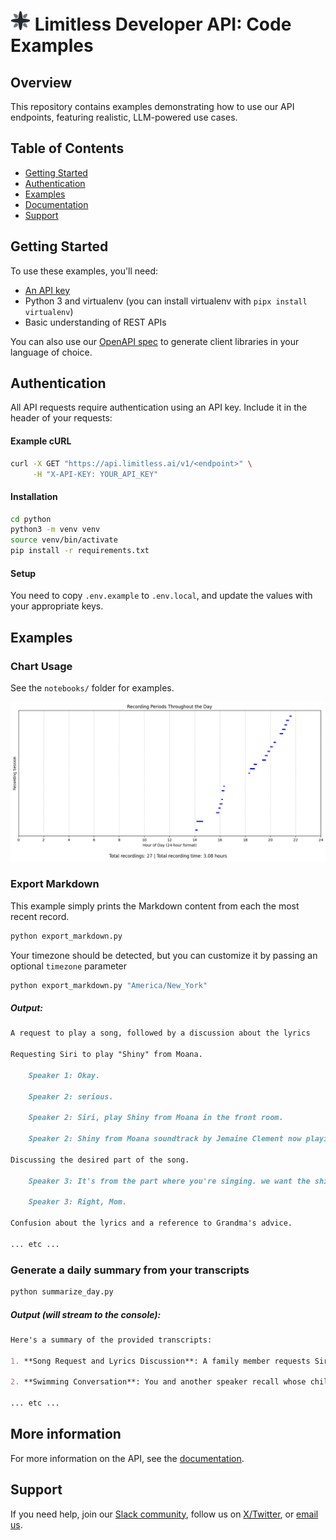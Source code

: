   <h1>
    <img src="assets/limitless-logo.svg" alt="API Icon" width="32" height="32">
    Limitless Developer API: Code Examples
  </h1>

## Overview

This repository contains examples demonstrating how to use our API endpoints, featuring realistic, LLM-powered use cases.

## Table of Contents

- [Getting Started](#getting-started)
- [Authentication](#authentication)
- [Examples](#examples)
- [Documentation](#documentation)
- [Support](#support)

## Getting Started

To use these examples, you'll need:

- [An API key](https://limitless.ai/developers)
- Python 3 and virtualenv (you can install virtualenv with `pipx install virtualenv`)
- Basic understanding of REST APIs

You can also use our [OpenAPI spec](openapi.yml) to generate client libraries in your language of choice.

## Authentication

All API requests require authentication using an API key. Include it in the header of your requests:

#### Example cURL

```bash
curl -X GET "https://api.limitless.ai/v1/<endpoint>" \
     -H "X-API-KEY: YOUR_API_KEY"
```

#### Installation

```bash
cd python
python3 -m venv venv
source venv/bin/activate
pip install -r requirements.txt
```

#### Setup

You need to copy `.env.example` to `.env.local`, and update the values with your appropriate keys.

## Examples

### Chart Usage

See the `notebooks/` folder for examples.

![Chart Example](./assets/chart.png)

### Export Markdown

This example simply prints the Markdown content from each the most recent record.

```bash
python export_markdown.py
```

Your timezone should be detected, but you can customize it by passing an optional `timezone` parameter

```bash
python export_markdown.py "America/New_York"
```

##### Output:

```markdown
A request to play a song, followed by a discussion about the lyrics

Requesting Siri to play "Shiny" from Moana.

    Speaker 1: Okay.

    Speaker 2: serious.

    Speaker 2: Siri, play Shiny from Moana in the front room.

    Speaker 2: Shiny from Moana soundtrack by Jemaine Clement now playing on the front room.

Discussing the desired part of the song.

    Speaker 3: It's from the part where you're singing. we want the shiny.

    Speaker 3: Right, Mom.

Confusion about the lyrics and a reference to Grandma's advice.

... etc ...
```

### Generate a daily summary from your transcripts

```bash
python summarize_day.py
```

##### Output (will stream to the console):

```markdown
Here's a summary of the provided transcripts:

1. **Song Request and Lyrics Discussion**: A family member requests Siri to play "Shiny" from Moana. They discuss their favorite parts of the song, express confusion over the lyrics, and reflect on Grandma's advice to "listen to your heart."

2. **Swimming Conversation**: You and another speaker recall whose child was first in the water, discuss a successful swim attempt, and consider whether to do another lap.

... etc ...
```

## More information

For more information on the API, see the [documentation](https://limitless.ai/developers/docs/api).

## Support

If you need help, join our [Slack community](https://www.limitless.ai/community), follow us on [X/Twitter](https://twitter.com/limitlessai), or [email us](mailto:support@limitless.ai).
